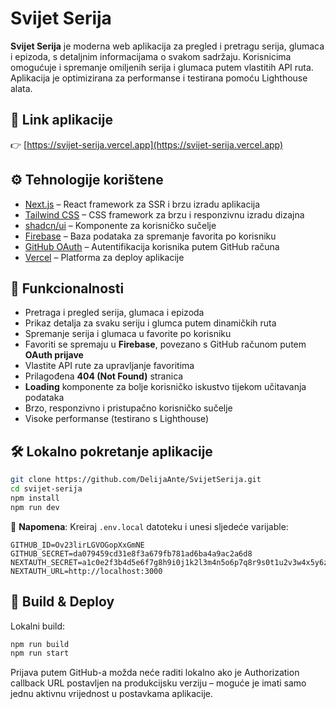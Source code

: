 # Svijet Serija

**Svijet Serija** je moderna web aplikacija za pregled i pretragu serija, glumaca i epizoda, s detaljnim informacijama o svakom sadržaju. Korisnicima omogućuje i spremanje omiljenih serija i glumaca putem vlastitih API ruta. Aplikacija je optimizirana za performanse i testirana pomoću Lighthouse alata.

## 🔗 Link aplikacije

👉 [https://svijet-serija.vercel.app](https://svijet-serija.vercel.app)

## ⚙️ Tehnologije korištene

- [Next.js](https://nextjs.org/) – React framework za SSR i brzu izradu aplikacija
- [Tailwind CSS](https://tailwindcss.com/) – CSS framework za brzu i responzivnu izradu dizajna
- [shadcn/ui](https://ui.shadcn.com/) – Komponente za korisničko sučelje
- [Firebase](https://firebase.google.com/) – Baza podataka za spremanje favorita po korisniku
- [GitHub OAuth](https://docs.github.com/en/apps/oauth-apps) – Autentifikacija korisnika putem GitHub računa
- [Vercel](https://vercel.com/) – Platforma za deploy aplikacije

## 🧩 Funkcionalnosti

- Pretraga i pregled serija, glumaca i epizoda
- Prikaz detalja za svaku seriju i glumca putem dinamičkih ruta
- Spremanje serija i glumaca u favorite po korisniku
- Favoriti se spremaju u **Firebase**, povezano s GitHub računom putem **OAuth prijave**
- Vlastite API rute za upravljanje favoritima
- Prilagođena **404 (Not Found)** stranica
- **Loading** komponente za bolje korisničko iskustvo tijekom učitavanja podataka
- Brzo, responzivno i pristupačno korisničko sučelje
- Visoke performanse (testirano s Lighthouse)

## 🛠️ Lokalno pokretanje aplikacije

```bash
git clone https://github.com/DelijaAnte/SvijetSerija.git
cd svijet-serija
npm install
npm run dev
```

📌 **Napomena**: Kreiraj `.env.local` datoteku i unesi sljedeće varijable:

```env
GITHUB_ID=Ov23lirLGVOGopXxGmNE
GITHUB_SECRET=da079459cd31e8f3a679fb781ad6ba4a9ac2a6d8
NEXTAUTH_SECRET=a1c0e2f3b4d5e6f7g8h9i0j1k2l3m4n5o6p7q8r9s0t1u2v3w4x5y6z7
NEXTAUTH_URL=http://localhost:3000
```

## 🚀 Build & Deploy

Lokalni build:

```bash
npm run build
npm run start
```

Prijava putem GitHub-a možda neće raditi lokalno ako je Authorization callback URL postavljen na produkcijsku verziju – moguće je imati samo jednu aktivnu vrijednost u postavkama aplikacije.
